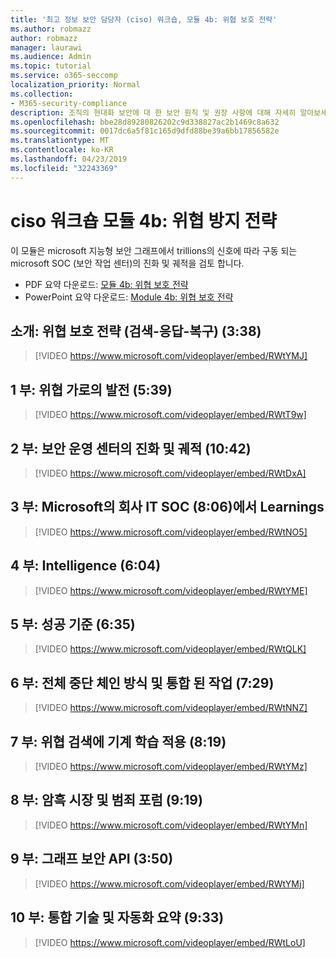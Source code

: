```yaml
---
title: '최고 정보 보안 담당자 (ciso) 워크숍, 모듈 4b: 위협 보호 전략'
ms.author: robmazz
author: robmazz
manager: laurawi
ms.audience: Admin
ms.topic: tutorial
ms.service: o365-seccomp
localization_priority: Normal
ms.collection:
- M365-security-compliance
description: 조직의 현대화 보안에 대 한 보안 원칙 및 권장 사항에 대해 자세히 알아보세요.
ms.openlocfilehash: bbe28d89280826202c9d338827ac2b1469c8a632
ms.sourcegitcommit: 0017dc6a5f81c165d9dfd88be39a6bb17856582e
ms.translationtype: MT
ms.contentlocale: ko-KR
ms.lasthandoff: 04/23/2019
ms.locfileid: "32243369"
---
```

# <a name="ciso-workshop-module-4b-threat-protection-strategy"></a>ciso 워크숍 모듈 4b: 위협 방지 전략 

이 모듈은 microsoft 지능형 보안 그래프에서 trillions의 신호에 따라 구동 되는 microsoft SOC (보안 작업 센터)의 진화 및 궤적을 검토 합니다.

- PDF 요약 다운로드: [모듈 4b: 위협 보호 전략](media/ciso-workshop-4b-threat-protection-strategy.pdf)
- PowerPoint 요약 다운로드: [Module 4b: 위협 보호 전략](https://docs.microsoft.com/office365/securitycompliance/media/ciso-workshop-4b-threat-protection-strategy.pptx)

## <a name="introduction-threat-protection-strategy-detect-respond-recover-338"></a>소개: 위협 보호 전략 (검색-응답-복구) (3:38)

> [!VIDEO https://www.microsoft.com/videoplayer/embed/RWtYMJ]

## <a name="part-1-evolution-of-threat-landscape-539"></a>1 부: 위협 가로의 발전 (5:39)

> [!VIDEO https://www.microsoft.com/videoplayer/embed/RWtT9w]

## <a name="part-2-evolution-and-trajectory-of-security-operations-centers-1042"></a>2 부: 보안 운영 센터의 진화 및 궤적 (10:42)

> [!VIDEO https://www.microsoft.com/videoplayer/embed/RWtDxA]

## <a name="part-3-learnings-from-microsofts-corporate-it-soc-806"></a>3 부: Microsoft의 회사 IT SOC (8:06)에서 Learnings

> [!VIDEO https://www.microsoft.com/videoplayer/embed/RWtNO5]

## <a name="part-4-intelligence-604"></a>4 부: Intelligence (6:04)

> [!VIDEO https://www.microsoft.com/videoplayer/embed/RWtYME]

## <a name="part-5-success-criteria-635"></a>5 부: 성공 기준 (6:35)

> [!VIDEO https://www.microsoft.com/videoplayer/embed/RWtQLK]

## <a name="part-6-full-kill-chain-approach-and-integrated-operations-729"></a>6 부: 전체 중단 체인 방식 및 통합 된 작업 (7:29)

> [!VIDEO https://www.microsoft.com/videoplayer/embed/RWtNNZ]

## <a name="part-7-applying-machine-learning-to-threat-detection-819"></a>7 부: 위협 검색에 기계 학습 적용 (8:19)

> [!VIDEO https://www.microsoft.com/videoplayer/embed/RWtYMz]

## <a name="part-8-dark-markets-and-criminal-forums-919"></a>8 부: 암흑 시장 및 범죄 포럼 (9:19)

> [!VIDEO https://www.microsoft.com/videoplayer/embed/RWtYMn]

## <a name="part-9-graph-security-api-350"></a>9 부: 그래프 보안 API (3:50)

> [!VIDEO https://www.microsoft.com/videoplayer/embed/RWtYMj]

## <a name="part-10-summary-of-integrated-technology-and-automation-933"></a>10 부: 통합 기술 및 자동화 요약 (9:33)

> [!VIDEO https://www.microsoft.com/videoplayer/embed/RWtLoU]